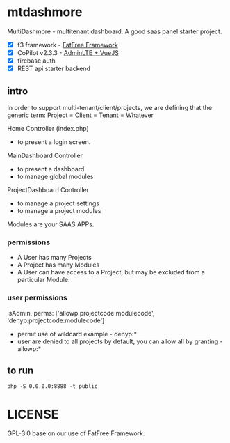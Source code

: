 # mtdashmore
MultiDashmore - multitenant dashboard.  A good saas panel starter project.

- [x] f3 framework - [FatFree Framework](https://github.com/bcosca/fatfree)
- [x] CoPilot v2.3.3 - [AdminLTE + VueJS](https://github.com/misterGF/CoPilot)
- [x] firebase auth
- [x] REST api starter backend

## intro
In order to support multi-tenant/client/projects, we are defining that the generic term: Project = Client = Tenant = Whatever

Home Controller (index.php)
- to present a login screen.

MainDashboard Controller
- to present a dashboard
- to manage global modules

ProjectDashboard Controller
- to manage a project settings
- to manage a project modules

Modules are your SAAS APPs.

### permissions
* A User has many Projects
* A Project has many Modules
* A User can have access to a Project, but may be excluded from a particular Module.

### user permissions
isAdmin, perms: ['allowp:projectcode:modulecode', 'denyp:projectcode:modulecode']

* permit use of wildcard example - denyp:*
* user are denied to all projects by default, you can allow all by granting - allowp:*

## to run
```
php -S 0.0.0.0:8888 -t public
```

# LICENSE
GPL-3.0 base on our use of FatFree Framework.
